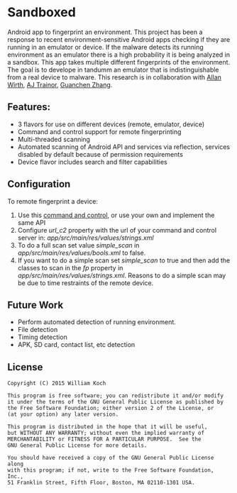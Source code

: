 # Sandboxed

Android app to fingerprint an environment. 
This project has been a response to recent environment-sensitive Android apps checking if they are running in an emulator or device. 
If the malware detects its running environment as an emulator there is a high probability it is being analyzed in a sandbox. 
This app takes multiple different fingerprints of the environment. 
The goal is to develope in tandumm an emulator that is indistinguishable from a real device to malware.
This research is in collaboration with [Allan Wirth](https://github.com/allanlw), [AJ Trainor](https://github.com/lk86), [Guanchen Zhang](https://github.com/naghceuz).

Features:
--------
* 3 flavors for use on different devices (remote, emulator, device)
* Command and control support for remote fingerprinting
* Multi-threaded scanning
* Automated scanning of Android API and services via reflection, services disabled by default because of permission requirements
* Device flavor includes search and filter capabilities



Configuration
-------------
To remote fingerprint a device:

1. Use this [command and control](https://github.com/wil3/drop_server), or use your own and implement the same API
1. Configure *url_c2* property with the url of your command and control server in:
*app/src/main/res/values/strings.xml*
2. To do a full scan set value *simple_scan* in *app/src/main/res/values/bools.xml* to false.
3. If you want to do a simple scan set *simple_scan* to true and then add the classes to scan in the *fp* property in
*app/src/main/res/values/strings.xml*. Reasons to do a simple scan may be due to time restraints of the remote device.

Future Work
-----------
* Perform automated detection of running environment.
* File detection
* Timing detection
* APK, SD card, contact list, etc detection


License
-------

    Copyright (C) 2015 William Koch

    This program is free software; you can redistribute it and/or modify
    it under the terms of the GNU General Public License as published by
    the Free Software Foundation; either version 2 of the License, or
    (at your option) any later version.

    This program is distributed in the hope that it will be useful,
    but WITHOUT ANY WARRANTY; without even the implied warranty of
    MERCHANTABILITY or FITNESS FOR A PARTICULAR PURPOSE.  See the
    GNU General Public License for more details.

    You should have received a copy of the GNU General Public License along
    with this program; if not, write to the Free Software Foundation, Inc.,
    51 Franklin Street, Fifth Floor, Boston, MA 02110-1301 USA.
